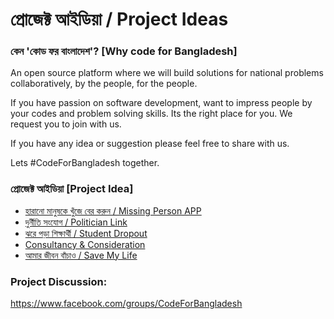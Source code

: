 # প্রোজেক্ট আইডিয়া / Project Ideas


### কেন 'কোড ফর বাংলাদেশ'? [Why code for Bangladesh]
An open source platform where we will build solutions for national problems collaboratively, by the people, for the people.

If you have passion on software development, want to impress people by your codes and problem 
solving skills. Its the right place for you. We request you to join with us.

If you have any idea or suggestion please feel free to share with us.

Lets #CodeForBangladesh together.


### প্রোজেক্ট আইডিয়া [Project Idea]
* [হারানো মানুষকে খুঁজে বের করুন / Missing Person APP](docs/missing-person-app.md)
* [দুর্নীতি সংযোগ / Politician Link](docs/corruption-linker.md)
* [ঝরে পড়া শিক্ষার্থী / Student Dropout](docs/education-dropouts.md)
* [Consultancy & Consideration](docs/consultancy-and-consideration.md)
* [আমার জীবন বাঁচাও / Save My Life](docs/save-my-life.md)

### Project Discussion: 
https://www.facebook.com/groups/CodeForBangladesh
